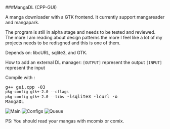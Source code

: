 ###MangaDL (CPP-GUI)

A manga downloader with a GTK frontend.
It currently support mangareader and mangapark.

The program is still in alpha stage and needs to be tested and reviewed.
The more I am reading about design patterns the more I feel like a lot of my projects needs to be redisgned and this is one of them.

Depends on: libcURL, sqlite3, and GTK.

How to add an external DL manager:
`[OUTPUT]` represent the output
`[INPUT]` represent the input

Compile with : <pre>g++ gui.cpp -O3 `pkg-config gtk+-2.0 --cflags` `pkg-config gtk+-2.0 --libs` -lsqlite3 -lcurl -o MangaDL</pre>

![Main](https://raw.github.com/venam/MangaDL--CPP-GUI-Version-/master/main.png)
![Configs](https://raw.github.com/venam/MangaDL--CPP-GUI-Version-/master/configs.png)
![Queue](https://raw.github.com/venam/MangaDL--CPP-GUI-Version-/master/queue.png)

PS: You should read your mangas with mcomix or comix.

